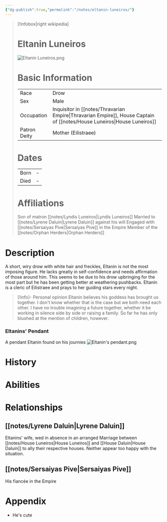 ```yaml
---
{"dg-publish":true,"permalink":"/notes/eltanin-luneiros/"}
---
```



> [!infobox|right wikipedia]
> # Eltanin Luneiros
> ![Eltanin Luneiros.png](/img/user/images/Eltanin%20Luneiros.png)
># Basic Information
> |  |   |
> | ---- | --- |
> | Race | Drow |
> | Sex | Male |
> | Occupation | Inquisitor in [[notes/Thravarian Empire\|Thravarian Empire]], House Captain of [[notes/House Luneiros\|House Luneiros]] |
> | Patron Deity | Mother (Eilistraee) |
> # Dates
>  |  |   |
> | ---- | --- |
> | Born | - |
> | Died | - |
> # Affiliations
> Son of matron [[notes/Lyndis Luneiros\|Lyndis Luneiros]]
> Married to [[notes/Lyrene Daluin\|Lyrene Daluin]] against his will
> Engaged with [[notes/Sersaiyas Pive\|Sersaiyas Pive]] in the Empire
> Member of the [[notes/Orphan Herders\|Orphan Herders]]

# Description
A short, wiry drow with white hair and freckles, Eltanin is not the most imposing figure. He lacks greatly in self-confidence and needs affirmation of those around him. This seems to be due to his drow upbringing for the most part but he has been getting better at weathering pushbacks. 
Eltanin is a cleric of Eilistraee and prays to her guiding stars every night.
>[!info]- Personal opinion
Eltanin believes his goddess has brought us together. I don't know whether that is the case but we both need each other. I have no trouble imagining a future together, whether it be working in silence side by side or raising a family. So far he has only blushed at the mention of children, however. 

###
### Eltanins' Pendant
A pendant Eltanin found on his journies
![Eltanin's pendant.png](/img/user/images/Eltanin's%20pendant.png)

# History

# Abilities

# Relationships
## [[notes/Lyrene Daluin\|Lyrene Daluin]]
Eltanins' wife, wed in absence in an arranged Marriage between [[notes/House Luneiros\|House Luneiros]] and [[House Daluin\|House Daluin]] to ally their respective houses. Neither appear too happy with the situation.
## [[notes/Sersaiyas Pive\|Sersaiyas Pive]]
His fiancée in the Empire

# Appendix
 - He's cute